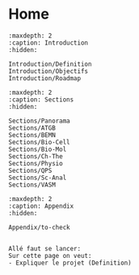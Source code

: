 # Home

```{toctree}
:maxdepth: 2
:caption: Introduction
:hidden:

Introduction/Definition
Introduction/Objectifs
Introduction/Roadmap
```

```{toctree}
:maxdepth: 2
:caption: Sections
:hidden:

Sections/Panorama
Sections/ATGB
Sections/BEMN
Sections/Bio-Cell
Sections/Bio-Mol
Sections/Ch-The
Sections/Physio
Sections/QPS
Sections/Sc-Anal
Sections/VASM
```

```{toctree}
:maxdepth: 2
:caption: Appendix
:hidden:

Appendix/to-check

```

```{admonition} C'est parti

Allé faut se lancer:
Sur cette page on veut:
- Expliquer le projet (Definition)


```

